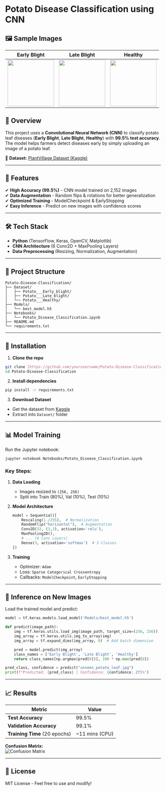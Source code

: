 # Potato Disease Classification using CNN  

## 🖼️ Sample Images
| Early Blight | Late Blight | Healthy |
|--------------|-------------|---------|
| <img src="https://cropserve.co.zw/wp-content/uploads/2019/03/early-blight-potato_open-source.jpg" width="150"> | <img src="https://spudsmart.com/wp-content/uploads/2017/05/potato_late-blight_08_zoom-Photo-OMAFRA-900x580.jpeg" width="150"> | <img src="https://img.freepik.com/premium-photo/fresh-green-leaf-potato-plant-isolated_696657-22650.jpg" width="150"> |

## **📌 Overview**  
This project uses a **Convolutional Neural Network (CNN)** to classify potato leaf diseases (**Early Blight**, **Late Blight**, **Healthy**) with **99.5% test accuracy**. The model helps farmers detect diseases early by simply uploading an image of a potato leaf.  

🔗 **Dataset:** [PlantVillage Dataset (Kaggle)](https://www.kaggle.com/datasets/arjuntejaswi/plant-village)  

---

## **🚀 Features**  
✔ **High Accuracy (99.5%)** - CNN model trained on 2,152 images  
✔ **Data Augmentation** - Random flips & rotations for better generalization  
✔ **Optimized Training** - ModelCheckpoint & EarlyStopping  
✔ **Easy Inference** - Predict on new images with confidence scores  

---

## **🛠️ Tech Stack**  
- **Python** (TensorFlow, Keras, OpenCV, Matplotlib)  
- **CNN Architecture** (6 Conv2D + MaxPooling Layers)  
- **Data Preprocessing** (Resizing, Normalization, Augmentation)  

---

## **📂 Project Structure**  
```
Potato-Disease-Classification/  
├── Dataset/  
│   ├── Potato___Early_blight/  
│   ├── Potato___Late_blight/  
│   └── Potato___Healthy/  
├── Models/  
│   └── best_model.h5  
├── Notebooks/  
│   └── Potato_Disease_Classification.ipynb  
├── README.md  
└── requirements.txt  
```

---

## **🔧 Installation**  
1. **Clone the repo**  
```bash
git clone [https://github.com/yourusername/Potato-Disease-Classification.git]
cd Potato-Disease-Classification
```

2. **Install dependencies**  
```bash
pip install -r requirements.txt
```

3. **Download Dataset**  
- Get the dataset from [Kaggle](https://www.kaggle.com/datasets/arjuntejaswi/plant-village)  
- Extract into `Dataset/` folder  

---

## **📊 Model Training**  
Run the Jupyter notebook:  
```bash
jupyter notebook Notebooks/Potato_Disease_Classification.ipynb
```

### **Key Steps:**  
1. **Data Loading**  
   - Images resized to `(256, 256)`  
   - Split into Train (80%), Val (10%), Test (10%)  

2. **Model Architecture**  
   ```python
   model = Sequential([
       Rescaling(1./255),  # Normalization
       RandomFlip("horizontal"),  # Augmentation
       Conv2D(32, (3,3), activation='relu'),
       MaxPooling2D(),
       # ... (6 Conv Layers)
       Dense(3, activation='softmax')  # 3 Classes
   ])
   ```

3. **Training**  
   - Optimizer: `Adam`  
   - Loss: `Sparse Categorical Crossentropy`  
   - Callbacks: `ModelCheckpoint`, `EarlyStopping`  

---

## **🔮 Inference on New Images**  
Load the trained model and predict:  
```python
model = tf.keras.models.load_model('Models/best_model.h5')

def predict(image_path):
    img = tf.keras.utils.load_img(image_path, target_size=(256, 256))
    img_array = tf.keras.utils.img_to_array(img)
    img_array = tf.expand_dims(img_array, 0)  # Add batch dimension

    pred = model.predict(img_array)
    class_names = ['Early Blight', 'Late Blight', 'Healthy']
    return class_names[np.argmax(pred[0])], 100 * np.max(pred[0])

pred_class, confidence = predict("unseen_potato_leaf.jpg")
print(f"Predicted: {pred_class} | Confidence: {confidence:.2f}%")
```

---

## **📈 Results**  
| Metric          | Value  |
|-----------------|--------|
| **Test Accuracy** | 99.5%  |
| **Validation Accuracy** | 99.1% |
| **Training Time** (20 epochs) | ~11 mins (CPU) |

**Confusion Matrix:**  
![Confusion Matrix](https://miro.medium.com/max/1400/1*Z54JgbS4DUwWSknhDCvNTQ.png)  

---

## **📜 License**  
MIT License - Feel free to use and modify!  
